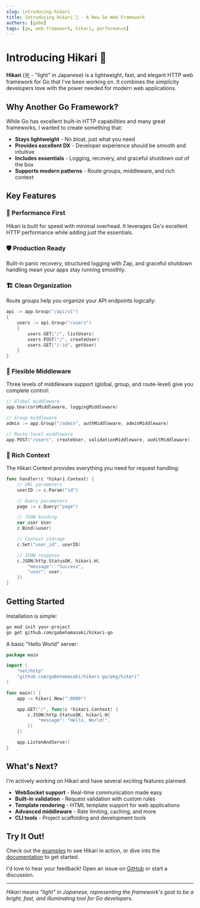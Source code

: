 ```yaml
---
slug: introducing-hikari
title: Introducing Hikari 🌅 - A New Go Web Framework
authors: [gabe]
tags: [go, web-framework, hikari, performance]
---
```


# Introducing Hikari 🌅

**Hikari** (光 - "light" in Japanese) is a lightweight, fast, and elegant HTTP web framework for Go that I've been working on. It combines the simplicity developers love with the power needed for modern web applications.

<!--truncate-->

## Why Another Go Framework?

While Go has excellent built-in HTTP capabilities and many great frameworks, I wanted to create something that:

- **Stays lightweight** - No bloat, just what you need
- **Provides excellent DX** - Developer experience should be smooth and intuitive
- **Includes essentials** - Logging, recovery, and graceful shutdown out of the box
- **Supports modern patterns** - Route groups, middleware, and rich context

## Key Features

### 🚀 Performance First
Hikari is built for speed with minimal overhead. It leverages Go's excellent HTTP performance while adding just the essentials.

### 🛡️ Production Ready
Built-in panic recovery, structured logging with Zap, and graceful shutdown handling mean your apps stay running smoothly.

### 🏗️ Clean Organization
Route groups help you organize your API endpoints logically:

```go
api := app.Group("/api/v1")
{
    users := api.Group("/users")
    {
        users.GET("/", listUsers)
        users.POST("/", createUser)
        users.GET("/:id", getUser)
    }
}
```

### 🧩 Flexible Middleware
Three levels of middleware support (global, group, and route-level) give you complete control:

```go
// Global middleware
app.Use(corsMiddleware, loggingMiddleware)

// Group middleware
admin := app.Group("/admin", authMiddleware, adminMiddleware)

// Route-level middleware
app.POST("/users", createUser, validationMiddleware, auditMiddleware)
```

### 🎯 Rich Context
The Hikari Context provides everything you need for request handling:

```go
func handler(c *hikari.Context) {
    // URL parameters
    userID := c.Param("id")

    // Query parameters
    page := c.Query("page")

    // JSON binding
    var user User
    c.Bind(&user)

    // Context storage
    c.Set("user_id", userID)

    // JSON response
    c.JSON(http.StatusOK, hikari.H{
        "message": "Success",
        "user": user,
    })
}
```

## Getting Started

Installation is simple:

```bash
go mod init your-project
go get github.com/gabehamasaki/hikari-go
```

A basic "Hello World" server:

```go
package main

import (
    "net/http"
    "github.com/gabehamasaki/hikari-go/pkg/hikari"
)

func main() {
    app := hikari.New(":8080")

    app.GET("/", func(c *hikari.Context) {
        c.JSON(http.StatusOK, hikari.H{
            "message": "Hello, World!",
        })
    })

    app.ListenAndServe()
}
```

## What's Next?

I'm actively working on Hikari and have several exciting features planned:

- **WebSocket support** - Real-time communication made easy
- **Built-in validation** - Request validation with custom rules
- **Template rendering** - HTML template support for web applications
- **Advanced middleware** - Rate limiting, caching, and more
- **CLI tools** - Project scaffolding and development tools

## Try It Out!

Check out the [examples](https://github.com/gabehamasaki/hikari-go/tree/main/examples) to see Hikari in action, or dive into the [documentation](/docs/intro) to get started.

I'd love to hear your feedback! Open an issue on [GitHub](https://github.com/gabehamasaki/hikari-go) or start a discussion.

---

*Hikari means "light" in Japanese, representing the framework's goal to be a bright, fast, and illuminating tool for Go developers.*
